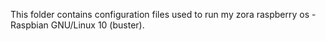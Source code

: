 This folder contains configuration files used to run my zora raspberry os - Raspbian GNU/Linux 10 (buster).




